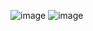 ![image](https://github.com/user-attachments/assets/ff015ec5-805b-43be-9504-0e70b7432417)
![image](https://github.com/user-attachments/assets/9d7b294c-834c-426d-85cc-1e4e40e2a482)

